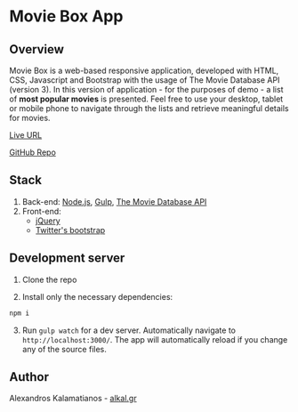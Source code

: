 # Movie Box App

## Overview

Movie Box is a web-based responsive application, developed with HTML, CSS, Javascript and Bootstrap with the usage of The Movie Database API (version 3). In this version of application - for the purposes of demo - a list of **most popular movies** is presented. Feel free to use your desktop, tablet or mobile phone to navigate through the lists and retrieve meaningful details for movies.

[Live URL](http://www.alkal.gr/moviebox/)

[GitHub Repo](https://github.com/alkal/movie-box)

## Stack

1. Back-end: [Node.js](http://nodejs.org/), [Gulp](https://gulpjs.com/), [The Movie Database API](https://www.themoviedb.org/documentation/api)
2. Front-end:
    * [jQuery](https://jquery.com/)
    * [Twitter's bootstrap](http://getbootstrap.com/)

## Development server

1. Clone the repo

2. Install only the necessary dependencies:

```bash
npm i
```

3. Run `gulp watch` for a dev server. Automatically navigate to `http://localhost:3000/`. The app will automatically reload if you change any of the source files.

## Author

Alexandros Kalamatianos - [alkal.gr](https://www.alkal.gr)